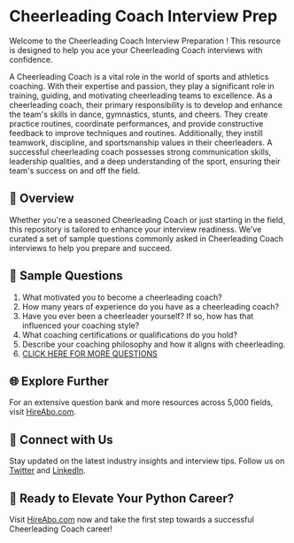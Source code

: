 # Cheerleading Coach Interview Prep

Welcome to the Cheerleading Coach Interview Preparation ! This resource is designed to help you ace your Cheerleading Coach interviews with confidence.

A Cheerleading Coach is a vital role in the world of sports and athletics coaching. With their expertise and passion, they play a significant role in training, guiding, and motivating cheerleading teams to excellence. As a cheerleading coach, their primary responsibility is to develop and enhance the team's skills in dance, gymnastics, stunts, and cheers. They create practice routines, coordinate performances, and provide constructive feedback to improve techniques and routines. Additionally, they instill teamwork, discipline, and sportsmanship values in their cheerleaders. A successful cheerleading coach possesses strong communication skills, leadership qualities, and a deep understanding of the sport, ensuring their team's success on and off the field.

## 🚀 Overview

Whether you're a seasoned Cheerleading Coach or just starting in the field, this repository is tailored to enhance your interview readiness. We've curated a set of sample questions commonly asked in Cheerleading Coach interviews to help you prepare and succeed.

## 📝 Sample Questions

1. What motivated you to become a cheerleading coach?
2. How many years of experience do you have as a cheerleading coach?
3. Have you ever been a cheerleader yourself? If so, how has that influenced your coaching style?
4. What coaching certifications or qualifications do you hold?
5. Describe your coaching philosophy and how it aligns with cheerleading.
6. [CLICK HERE FOR MORE QUESTIONS](https://hireabo.com/job/15_0_16/Cheerleading%20Coach)

## 🌐 Explore Further

For an extensive question bank and more resources across 5,000 fields, visit [HireAbo.com](https://www.hireabo.com).

## 📱 Connect with Us

Stay updated on the latest industry insights and interview tips. Follow us on [Twitter](https://twitter.com/hireabo) and [LinkedIn](https://www.linkedin.com/in/hire-abo-3609972a8/).

## 🚀 Ready to Elevate Your Python Career?

Visit [HireAbo.com](https://www.hireabo.com) now and take the first step towards a successful Cheerleading Coach career!